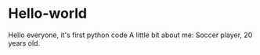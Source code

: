 # Hello-world
Hello everyone, it's first python code
A little bit about me: Soccer player, 20 years old.
